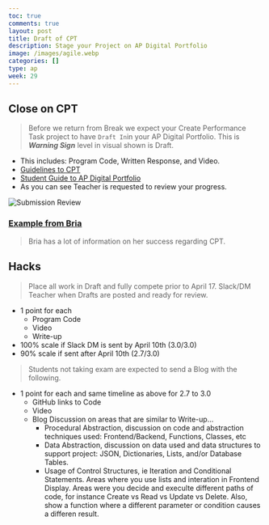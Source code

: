 ```yaml
---
toc: true
comments: true
layout: post
title: Draft of CPT
description: Stage your Project on AP Digital Portfolio
image: /images/agile.webp
categories: []
type: ap
week: 29
---
```


## Close on CPT
> Before we return from Break we expect your Create Performance Task project to have ```Draft In```in your AP Digital Portfolio.  This is ***Warning Sign*** level in visual shown is Draft.
- This includes:  Program Code, Written Response, and Video.
- [Guidelines to CPT](https://apcentral.collegeboard.org/media/pdf/ap-csp-student-task-directions.pdf)
- [Student Guide to AP Digital Portfolio](https://apcentral.collegeboard.org/media/pdf/digital-portfolio-student-user-guide-ap-csp.pdf)
- As you can see Teacher is requested to review your progress.

![Submission Review]({{site.baseurl}}/images/submission_review.png)

### [Example from Bria](https://b-g101.github.io/create_task)
> Bria has a lot of information on her success regarding CPT.

## Hacks
> Place all work in Draft and fully compete prior to April 17.  Slack/DM Teacher when Drafts are posted and ready for review.
- 1 point for each
   - Program Code
   - Video
   - Write-up
- 100% scale if Slack DM is sent by April 10th (3.0/3.0)
- 90% scale if sent after April 10th (2.7/3.0)

> Students not taking exam are expected to send a Blog with the following.
- 1 point for each and same timeline as above for 2.7 to 3.0
   - GitHub links to Code
   - Video
   - Blog Discussion on areas that are similar to Write-up...
      - Procedural Abstraction, discussion on code and abstraction techniques used: Frontend/Backend, Functions, Classes, etc
      - Data Abstraction, discussion on data used and data structures to support project: JSON, Dictionaries, Lists, and/or Database Tables.
      - Usage of Control Structures, ie Iteration and Conditional Statements.   Areas where you use lists and interation in Frontend Display.  Areas were you decide and execulte different paths of code, for instance Create vs Read vs Update vs Delete.  Also, show a function where a different parameter or condition causes a differen result. 
